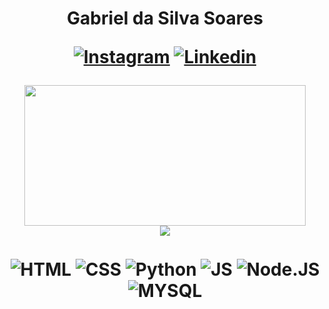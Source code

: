 <div align="center">
   <h1>
   Gabriel da Silva Soares
   </h>
   <br>
   
   [![Instagram](https://img.shields.io/badge/Instagram-E4405F?style=for-the-badge&logo=instagram&logoColor=white)](https://www.instagram.com/bielxs_ss_/)
   [![Linkedin](https://img.shields.io/badge/LinkedIn-0077B5?style=for-the-badge&logo=linkedin&logoColor=white)](https://www.linkedin.com/in/gabriel-soares-3098782b0/)
   
   <div>
        <img width="450" height="225" src="https://github-readme-stats.vercel.app/api?username=Bielxs633&show_icons=true&theme=dracula&bg_color=00000000&border_color=00000000&rank_icon=github&ring_color=8dd5ed&include_all_commits=true">
   </div>
   
   <div>
       <img src="https://github-readme-stats.vercel.app/api/top-langs/?username=Bielxs633&layout=compact&langs_count=12&theme=dracula&bg_color=00000000&border_color=00000000&locale=pt-br">
   </div>
   
   <div style="display: inline_block"><br/>
       <img align="center" alt="HTML" src="https://img.shields.io/badge/HTML-FF0000?style=for-the-badge&logo=html5&logoColor=white" />
       <img align="center" alt="CSS" src="https://img.shields.io/badge/CSS-0000FF?&style=for-the-badge&logo=css3&logoColor=white" />
       <img align="center" alt="Python" src="https://img.shields.io/badge/Python-008000?style=for-the-badge&logo=python&logoColor=white" />
       <img align="center" alt="JS" src="https://img.shields.io/badge/JavaScript-F7DF1E?style=for-the-badge&logo=javascript&logoColor=black" />
       <img align="center" alt="Node.JS" src="https://img.shields.io/badge/Node.js-FF4500?style=for-the-badge&logo=node.js&logoColor=white" />
       <img align="center" alt="MYSQL" src="https://img.shields.io/badge/MySQL-00000F?style=for-the-badge&logo=mysql&logoColor=white" />
   </div><br/>
   
</div>



















 
